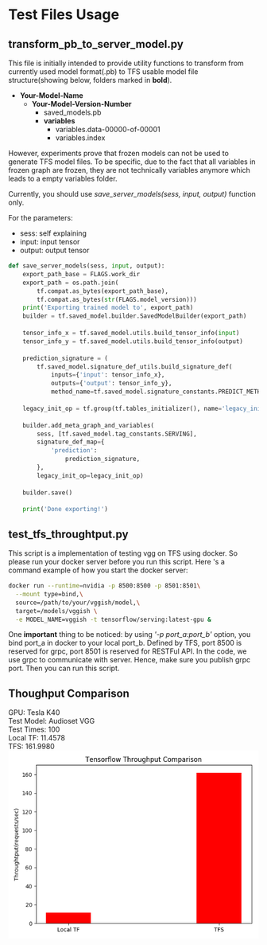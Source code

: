 # Test Files Usage
## transform_pb_to_server_model.py
This file is initially intended to provide utility functions to transform from currently used model format(.pb) to TFS usable model file structure(showing below, folders marked in **bold**). 
- **Your-Model-Name**
  - **Your-Model-Version-Number**
    - saved_models.pb
    - **variables**
      - variables.data-00000-of-00001
      - variables.index

However, experiments prove that frozen models can not be used to generate TFS model files. To be specific, due to the fact that all variables in frozen graph are frozen, they are not technically variables anymore which leads to a empty variables folder.

Currently, you should use *save_server_models(sess, input, output)* function only. 

For the parameters:
  - sess: self explaining
  - input: input tensor
  - output: output tensor
```python
def save_server_models(sess, input, output):
    export_path_base = FLAGS.work_dir
    export_path = os.path.join(
        tf.compat.as_bytes(export_path_base),
        tf.compat.as_bytes(str(FLAGS.model_version)))
    print('Exporting trained model to', export_path)
    builder = tf.saved_model.builder.SavedModelBuilder(export_path)

    tensor_info_x = tf.saved_model.utils.build_tensor_info(input)
    tensor_info_y = tf.saved_model.utils.build_tensor_info(output)

    prediction_signature = (
        tf.saved_model.signature_def_utils.build_signature_def(
            inputs={'input': tensor_info_x},
            outputs={'output': tensor_info_y},
            method_name=tf.saved_model.signature_constants.PREDICT_METHOD_NAME))

    legacy_init_op = tf.group(tf.tables_initializer(), name='legacy_init_op')

    builder.add_meta_graph_and_variables(
        sess, [tf.saved_model.tag_constants.SERVING],
        signature_def_map={
            'prediction':
                prediction_signature,
        },
        legacy_init_op=legacy_init_op)

    builder.save()

    print('Done exporting!')
```

## test_tfs_throughtput.py
This script is a implementation of testing vgg on TFS using docker. So please run your docker server before you run this script. Here 's a command example of how you start the docker server:
```bash
docker run --runtime=nvidia -p 8500:8500 -p 8501:8501\
  --mount type=bind,\
  source=/path/to/your/vggish/model,\
  target=/models/vggish \
  -e MODEL_NAME=vggish -t tensorflow/serving:latest-gpu &
```
One **important** thing to be noticed: by using *'-p port_a:port_b'* option, you bind port_a in docker to your local port_b. Defined by TFS, port 8500 is reserved for grpc, port 8501 is reserved for RESTFul API. In the code, we use grpc to communicate with server. Hence, make sure you publish grpc port. Then you can run this script.

## Thoughput Comparison
GPU: Tesla K40  
Test Model: Audioset VGG  
Test Times: 100  
Local TF: 11.4578  
TFS: 161.9980  
![Throughput Chart](Throughput_Chart.png)
